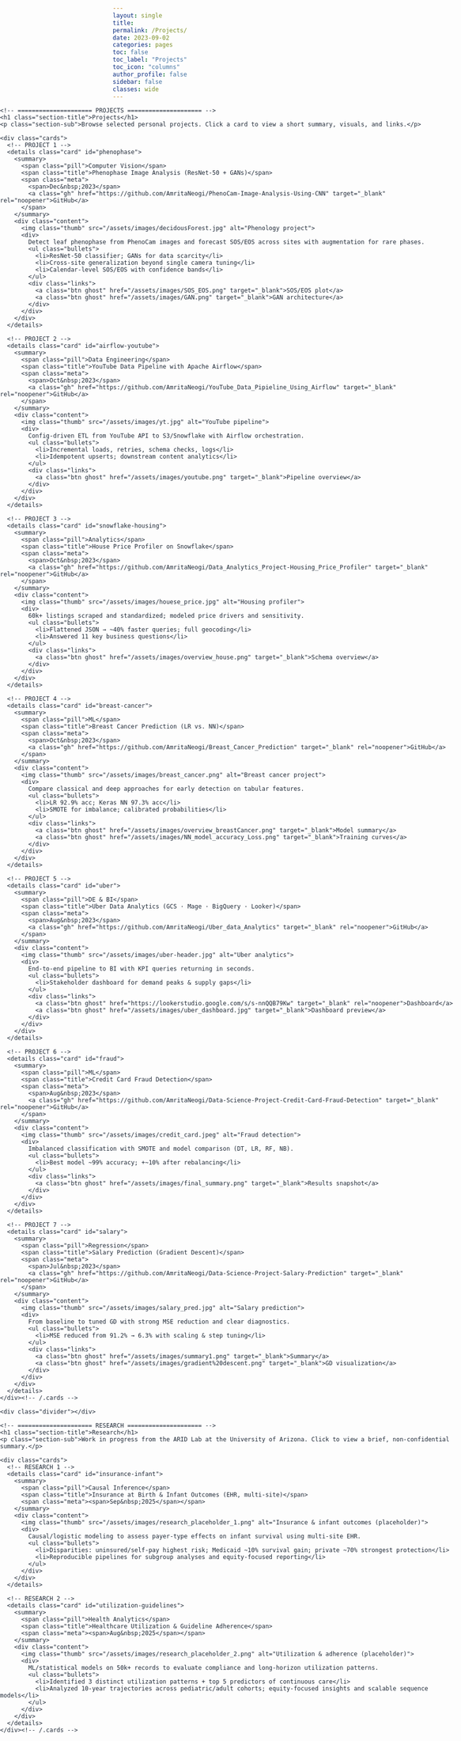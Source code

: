 ```yaml
---
layout: single
title:
permalink: /Projects/
date: 2023-09-02
categories: pages
toc: false
toc_label: "Projects"
toc_icon: "columns"
author_profile: false
sidebar: false
classes: wide
---
```


<link href="https://fonts.googleapis.com/css2?family=Inter:wght@400;600&display=swap" rel="stylesheet">

<style>
  :root{
    --brand:#336699; --ink:#1f2937; --muted:#6b7280; --card:#ffffff;
    --line:#e5e7eb; --ring:rgba(51,102,153,0.12); --bg:#f8fafc;

    --site-max: 1440px;
    --content-max: 1400px; /* allow a bit more width */
  }

  /* ===== Remove theme’s left gutter on this page ===== */
  @media (min-width: 768px){
    .layout--single .initial-content,
    .layout--single .page__inner-wrap{ padding-left:0 !important; }
    .layout--single .page__content{
      float:none !important;
      width:100% !important;
      max-width:none !important;
      margin:0 !important;
      padding-left:0 !important; padding-right:0 !important;
    }
  }

  /* ===== Full-bleed wrapper: starts at viewport’s hard left ===== */
  .edge{
    width:100vw;
    margin-left: calc(50% - 50vw);
  }

  /* Inner container (no left margin so it stays flush) */
  .wrap{
    font-family:'Inter', system-ui, -apple-system, Segoe UI, Roboto, Helvetica, Arial, sans-serif;
    color:var(--ink);
    max-width:min(var(--content-max), 98vw);
    margin:0;                /* keep flush left */
    padding:0 16px 0 0;      /* tiny right pad; left = 0 to be hard-left */
  }

  h1.section-title{ color:var(--brand); margin:.25rem 0 .4rem; font-size:clamp(24px,3vw,30px); }
  p.section-sub{ margin:0 0 .9rem; color:var(--muted); font-size:14.5px; }

  /* ===== Wider, responsive card grid ===== */
  .cards{ display:grid; gap:18px; }
  /* Wider minimum card size → makes each card “a little more” wide */
  @media (min-width: 900px){
    .cards{ grid-template-columns: repeat(auto-fit, minmax(420px, 1fr)); }
  }

  /* ===== Cards ===== */
  details.card{
    border:1px solid var(--line);
    border-radius:12px;
    background:var(--card);
    box-shadow:0 1px 0 var(--ring);
    overflow:clip;
  }
  .card + .card{ margin-top:10px; }
  @media (min-width:900px){ .card + .card{ margin-top:0; } }

  .card > summary{
    list-style:none; cursor:pointer;
    display:flex; align-items:center; gap:12px; flex-wrap:wrap;
    padding:12px 14px; outline:none;
  }
  .card > summary::-webkit-details-marker{ display:none; }

  .pill{
    font-size:12px; font-weight:600;
    color:var(--brand); background:#eef3f8;
    padding:4px 10px; border-radius:999px;
    border:1px solid #dbe2ea; white-space:nowrap;
  }
  .title{ font-weight:600; font-size:16px; color:var(--ink); }
  .meta{
    margin-left:auto; display:flex; gap:10px; align-items:center;
    color:var(--muted); font-size:13px;
  }
  .meta .gh{
    text-decoration:none; border:1px solid var(--brand); color:var(--brand);
    padding:5px 8px; border-radius:8px; font-weight:600; font-size:13px;
  }
  .meta .gh:hover{ background:var(--brand); color:#fff; }

  /* Wider inner layout for image/text */
  .content{
    display:grid; grid-template-columns:1fr; gap:12px;
    border-top:1px solid var(--line); padding:12px 14px 14px;
    font-size:15px; line-height:1.55;
  }
  @media (min-width: 900px){
    .content{ grid-template-columns: 360px 1fr; } /* was ~320 → wider */
  }
  @media (min-width: 1200px){
    .content{ grid-template-columns: 380px 1fr; } /* a touch wider on XL */
  }

  .thumb{
    width:100%; aspect-ratio:16/10; object-fit:cover;
    border-radius:10px; border:1px solid var(--line); background:var(--bg);
  }

  .bullets{ margin:.25rem 0 0; padding-left:18px; }
  .bullets li{ margin:.2rem 0; }
  .links{ display:flex; gap:10px; flex-wrap:wrap; margin-top:.5rem; }
  .btn{ display:inline-block; text-decoration:none; font-weight:600;
        padding:7px 10px; border-radius:9px; font-size:14px; }
  .btn.ghost{ border:1px solid var(--brand); color:var(--brand); }

  .divider{ height:1px; background:var(--line); margin:1.1rem 0 .8rem; }
</style>

<div class="edge">
  <div class="wrap">

    <!-- ===================== PROJECTS ===================== -->
    <h1 class="section-title">Projects</h1>
    <p class="section-sub">Browse selected personal projects. Click a card to view a short summary, visuals, and links.</p>

    <div class="cards">
      <!-- PROJECT 1 -->
      <details class="card" id="phenophase">
        <summary>
          <span class="pill">Computer Vision</span>
          <span class="title">Phenophase Image Analysis (ResNet-50 + GANs)</span>
          <span class="meta">
            <span>Dec&nbsp;2023</span>
            <a class="gh" href="https://github.com/AmritaNeogi/PhenoCam-Image-Analysis-Using-CNN" target="_blank" rel="noopener">GitHub</a>
          </span>
        </summary>
        <div class="content">
          <img class="thumb" src="/assets/images/decidousForest.jpg" alt="Phenology project">
          <div>
            Detect leaf phenophase from PhenoCam images and forecast SOS/EOS across sites with augmentation for rare phases.
            <ul class="bullets">
              <li>ResNet-50 classifier; GANs for data scarcity</li>
              <li>Cross-site generalization beyond single camera tuning</li>
              <li>Calendar-level SOS/EOS with confidence bands</li>
            </ul>
            <div class="links">
              <a class="btn ghost" href="/assets/images/SOS_EOS.png" target="_blank">SOS/EOS plot</a>
              <a class="btn ghost" href="/assets/images/GAN.png" target="_blank">GAN architecture</a>
            </div>
          </div>
        </div>
      </details>

      <!-- PROJECT 2 -->
      <details class="card" id="airflow-youtube">
        <summary>
          <span class="pill">Data Engineering</span>
          <span class="title">YouTube Data Pipeline with Apache Airflow</span>
          <span class="meta">
            <span>Oct&nbsp;2023</span>
            <a class="gh" href="https://github.com/AmritaNeogi/YouTube_Data_Pipieline_Using_Airflow" target="_blank" rel="noopener">GitHub</a>
          </span>
        </summary>
        <div class="content">
          <img class="thumb" src="/assets/images/yt.jpg" alt="YouTube pipeline">
          <div>
            Config-driven ETL from YouTube API to S3/Snowflake with Airflow orchestration.
            <ul class="bullets">
              <li>Incremental loads, retries, schema checks, logs</li>
              <li>Idempotent upserts; downstream content analytics</li>
            </ul>
            <div class="links">
              <a class="btn ghost" href="/assets/images/youtube.png" target="_blank">Pipeline overview</a>
            </div>
          </div>
        </div>
      </details>

      <!-- PROJECT 3 -->
      <details class="card" id="snowflake-housing">
        <summary>
          <span class="pill">Analytics</span>
          <span class="title">House Price Profiler on Snowflake</span>
          <span class="meta">
            <span>Oct&nbsp;2023</span>
            <a class="gh" href="https://github.com/AmritaNeogi/Data_Analytics_Project-Housing_Price_Profiler" target="_blank" rel="noopener">GitHub</a>
          </span>
        </summary>
        <div class="content">
          <img class="thumb" src="/assets/images/houese_price.jpg" alt="Housing profiler">
          <div>
            60k+ listings scraped and standardized; modeled price drivers and sensitivity.
            <ul class="bullets">
              <li>Flattened JSON → ~40% faster queries; full geocoding</li>
              <li>Answered 11 key business questions</li>
            </ul>
            <div class="links">
              <a class="btn ghost" href="/assets/images/overview_house.png" target="_blank">Schema overview</a>
            </div>
          </div>
        </div>
      </details>

      <!-- PROJECT 4 -->
      <details class="card" id="breast-cancer">
        <summary>
          <span class="pill">ML</span>
          <span class="title">Breast Cancer Prediction (LR vs. NN)</span>
          <span class="meta">
            <span>Oct&nbsp;2023</span>
            <a class="gh" href="https://github.com/AmritaNeogi/Breast_Cancer_Prediction" target="_blank" rel="noopener">GitHub</a>
          </span>
        </summary>
        <div class="content">
          <img class="thumb" src="/assets/images/breast_cancer.png" alt="Breast cancer project">
          <div>
            Compare classical and deep approaches for early detection on tabular features.
            <ul class="bullets">
              <li>LR 92.9% acc; Keras NN 97.3% acc</li>
              <li>SMOTE for imbalance; calibrated probabilities</li>
            </ul>
            <div class="links">
              <a class="btn ghost" href="/assets/images/overview_breastCancer.png" target="_blank">Model summary</a>
              <a class="btn ghost" href="/assets/images/NN_model_accuracy_Loss.png" target="_blank">Training curves</a>
            </div>
          </div>
        </div>
      </details>

      <!-- PROJECT 5 -->
      <details class="card" id="uber">
        <summary>
          <span class="pill">DE & BI</span>
          <span class="title">Uber Data Analytics (GCS · Mage · BigQuery · Looker)</span>
          <span class="meta">
            <span>Aug&nbsp;2023</span>
            <a class="gh" href="https://github.com/AmritaNeogi/Uber_data_Analytics" target="_blank" rel="noopener">GitHub</a>
          </span>
        </summary>
        <div class="content">
          <img class="thumb" src="/assets/images/uber-header.jpg" alt="Uber analytics">
          <div>
            End-to-end pipeline to BI with KPI queries returning in seconds.
            <ul class="bullets">
              <li>Stakeholder dashboard for demand peaks & supply gaps</li>
            </ul>
            <div class="links">
              <a class="btn ghost" href="https://lookerstudio.google.com/s/s-nnQQB79Kw" target="_blank" rel="noopener">Dashboard</a>
              <a class="btn ghost" href="/assets/images/uber_dashboard.jpg" target="_blank">Dashboard preview</a>
            </div>
          </div>
        </div>
      </details>

      <!-- PROJECT 6 -->
      <details class="card" id="fraud">
        <summary>
          <span class="pill">ML</span>
          <span class="title">Credit Card Fraud Detection</span>
          <span class="meta">
            <span>Aug&nbsp;2023</span>
            <a class="gh" href="https://github.com/AmritaNeogi/Data-Science-Project-Credit-Card-Fraud-Detection" target="_blank" rel="noopener">GitHub</a>
          </span>
        </summary>
        <div class="content">
          <img class="thumb" src="/assets/images/credit_card.jpeg" alt="Fraud detection">
          <div>
            Imbalanced classification with SMOTE and model comparison (DT, LR, RF, NB).
            <ul class="bullets">
              <li>Best model ~99% accuracy; +~10% after rebalancing</li>
            </ul>
            <div class="links">
              <a class="btn ghost" href="/assets/images/final_summary.png" target="_blank">Results snapshot</a>
            </div>
          </div>
        </div>
      </details>

      <!-- PROJECT 7 -->
      <details class="card" id="salary">
        <summary>
          <span class="pill">Regression</span>
          <span class="title">Salary Prediction (Gradient Descent)</span>
          <span class="meta">
            <span>Jul&nbsp;2023</span>
            <a class="gh" href="https://github.com/AmritaNeogi/Data-Science-Project-Salary-Prediction" target="_blank" rel="noopener">GitHub</a>
          </span>
        </summary>
        <div class="content">
          <img class="thumb" src="/assets/images/salary_pred.jpg" alt="Salary prediction">
          <div>
            From baseline to tuned GD with strong MSE reduction and clear diagnostics.
            <ul class="bullets">
              <li>MSE reduced from 91.2% → 6.3% with scaling & step tuning</li>
            </ul>
            <div class="links">
              <a class="btn ghost" href="/assets/images/summary1.png" target="_blank">Summary</a>
              <a class="btn ghost" href="/assets/images/gradient%20descent.png" target="_blank">GD visualization</a>
            </div>
          </div>
        </div>
      </details>
    </div><!-- /.cards -->

    <div class="divider"></div>

    <!-- ===================== RESEARCH ===================== -->
    <h1 class="section-title">Research</h1>
    <p class="section-sub">Work in progress from the ARID Lab at the University of Arizona. Click to view a brief, non-confidential summary.</p>

    <div class="cards">
      <!-- RESEARCH 1 -->
      <details class="card" id="insurance-infant">
        <summary>
          <span class="pill">Causal Inference</span>
          <span class="title">Insurance at Birth & Infant Outcomes (EHR, multi-site)</span>
          <span class="meta"><span>Sep&nbsp;2025</span></span>
        </summary>
        <div class="content">
          <img class="thumb" src="/assets/images/research_placeholder_1.png" alt="Insurance & infant outcomes (placeholder)">
          <div>
            Causal/logistic modeling to assess payer-type effects on infant survival using multi-site EHR.
            <ul class="bullets">
              <li>Disparities: uninsured/self-pay highest risk; Medicaid ~10% survival gain; private ~70% strongest protection</li>
              <li>Reproducible pipelines for subgroup analyses and equity-focused reporting</li>
            </ul>
          </div>
        </div>
      </details>

      <!-- RESEARCH 2 -->
      <details class="card" id="utilization-guidelines">
        <summary>
          <span class="pill">Health Analytics</span>
          <span class="title">Healthcare Utilization & Guideline Adherence</span>
          <span class="meta"><span>Aug&nbsp;2025</span></span>
        </summary>
        <div class="content">
          <img class="thumb" src="/assets/images/research_placeholder_2.png" alt="Utilization & adherence (placeholder)">
          <div>
            ML/statistical models on 50k+ records to evaluate compliance and long-horizon utilization patterns.
            <ul class="bullets">
              <li>Identified 3 distinct utilization patterns + top 5 predictors of continuous care</li>
              <li>Analyzed 10-year trajectories across pediatric/adult cohorts; equity-focused insights and scalable sequence models</li>
            </ul>
          </div>
        </div>
      </details>
    </div><!-- /.cards -->

  </div>
</div>

<script>
  // Keep only one card open per grid
  document.querySelectorAll('.cards').forEach((grid) => {
    grid.querySelectorAll('details.card').forEach((d) => {
      d.addEventListener('toggle', () => {
        if (d.open) grid.querySelectorAll('details.card').forEach(o => { if (o !== d) o.removeAttribute('open'); });
      });
    });
  });
</script>
